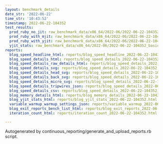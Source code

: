 ```yaml
---
layout: benchmark_details
date_str: '2022-06-22'
time_str: '10:43:52'
timestamp: 2022-06-22-104352
test_results:
  prod_ruby_no_jit: raw_benchmark_data/x86_64/2022-06/2022-06-22-104352_basic_benchmark_prod_ruby_no_jit.json
  prod_ruby_with_mjit: raw_benchmark_data/x86_64/2022-06/2022-06-22-104352_basic_benchmark_prod_ruby_with_mjit.json
  prod_ruby_with_yjit: raw_benchmark_data/x86_64/2022-06/2022-06-22-104352_basic_benchmark_prod_ruby_with_yjit.json
  yjit_stats: raw_benchmark_data/x86_64/2022-06/2022-06-22-104352_basic_benchmark_yjit_stats.json
reports:
  blog_speed_headline_html: reports/blog_speed_headline_2022-06-22-104352.html
  blog_speed_details_html: reports/blog_speed_details_2022-06-22-104352.html
  blog_speed_details_raw_details_html: reports/blog_speed_details_2022-06-22-104352.raw_details.html
  blog_speed_details_svg: reports/blog_speed_details_2022-06-22-104352.svg
  blog_speed_details_head_svg: reports/blog_speed_details_2022-06-22-104352.head.svg
  blog_speed_details_back_svg: reports/blog_speed_details_2022-06-22-104352.back.svg
  blog_speed_details_micro_svg: reports/blog_speed_details_2022-06-22-104352.micro.svg
  blog_speed_details_tripwires_json: reports/blog_speed_details_2022-06-22-104352.tripwires.json
  blog_speed_details_csv: reports/blog_speed_details_2022-06-22-104352.csv
  blog_memory_details_html: reports/blog_memory_details_2022-06-22-104352.html
  blog_yjit_stats_html: reports/blog_yjit_stats_2022-06-22-104352.html
  variable_warmup_warmup_settings_json: reports/variable_warmup_2022-06-22-104352.warmup_settings.json
  blog_exit_reports_bench_list_html: reports/blog_exit_reports_2022-06-22-104352.bench_list.html
  iteration_count_html: reports/iteration_count_2022-06-22-104352.html

---
```

Autogenerated by continuous_reporting/generate_and_upload_reports.rb script.
